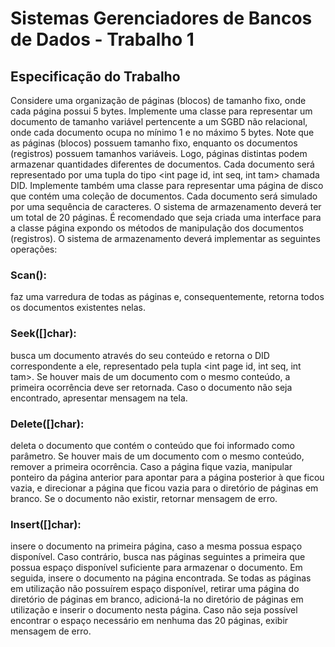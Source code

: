 # Sistemas Gerenciadores de Bancos de Dados - Trabalho 1

## Especificação do Trabalho
Considere uma organização de páginas (blocos) de tamanho fixo, onde cada página possui
5 bytes. Implemente uma classe para representar um documento de tamanho variável 
pertencente a um SGBD não relacional, onde cada documento ocupa no mínimo 1 e no 
máximo 5 bytes. Note que as páginas (blocos) possuem tamanho fixo, enquanto os 
documentos (registros) possuem tamanhos variáveis. Logo, páginas distintas podem 
armazenar quantidades diferentes de documentos. Cada documento será representado por 
uma tupla do tipo <int page id, int seq, int tam> chamada DID. Implemente também uma 
classe para representar uma página de disco que contém uma coleção de documentos. Cada 
documento será simulado por uma sequência de caracteres. O sistema de armazenamento 
deverá ter um total de 20 páginas. É recomendado que seja criada uma interface para a 
classe página expondo os métodos de manipulação dos documentos (registros).
O sistema de armazenamento deverá implementar as seguintes operações:

### Scan():
faz uma varredura de todas as páginas e, consequentemente, retorna todos os 
documentos existentes nelas.
### Seek([]char):
busca um documento através do seu conteúdo e retorna o DID correspondente 
a ele, representado pela tupla <int page id, int seq, int tam>. Se houver mais de um 
documento com o mesmo conteúdo, a primeira ocorrência deve ser retornada. Caso o 
documento não seja encontrado, apresentar mensagem na tela.
### Delete([]char):
deleta o documento que contém o conteúdo que foi informado como 
parâmetro. Se houver mais de um documento com o mesmo conteúdo, remover a primeira 
ocorrência. Caso a página fique vazia, manipular ponteiro da página anterior para apontar 
para a página posterior à que ficou vazia, e direcionar a página que ficou vazia para o 
diretório de páginas em branco. Se o documento não existir, retornar mensagem de erro.
### Insert([]char):
insere o documento na primeira página, caso a mesma possua espaço 
disponível. Caso contrário, busca nas páginas seguintes a primeira que possua espaço 
disponível suficiente para armazenar o documento. Em seguida, insere o documento na 
página encontrada. Se todas as páginas em utilização não possuírem espaço disponível, 
retirar uma página do diretório de páginas em branco, adicioná-la no diretório de páginas 
em utilização e inserir o documento nesta página. Caso não seja possível encontrar o espaço 
necessário em nenhuma das 20 páginas, exibir mensagem de erro.
